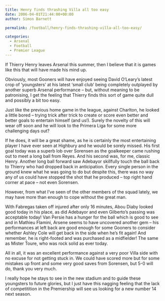 ```yaml
---
title: Henry finds thrashing Villa all too easy
date: 2006-04-01T21:44:00+00:00
author: Simon Barnett

permalink: /football/henry-finds-thrashing-villa-all-too-easy/

categories:
  - Arsenal
  - Football
  - Premier League
---
```

If Thierry Henry leaves Arsenal this summer, then I believe that it is games like this that will have made his mind up.

Obviously, most Gooners will have enjoyed seeing David O&#8217;Leary&#8217;s latest crop of &#8216;youngsters&#8217; at his latest &#8216;small club&#8217; being completely outplayed by another superb Arsenal performance &#8211; but, without meaning to be patronising, I get the feeling that Thierry finds this sort of game quite dull and possibly a bit too easy.

Just like the previous home game in the league, against Charlton, he looked a little bored &#8211; trying trick after trick to create or score even better and better goals to entertain himself (and us!). Surely the novelty of this will wear off soon and he will look to the Primera Liga for some more challenging days out?

If he does, it will be a great shame, as he is certainly the most entertaining player I have ever seen at Highbury and he would be sorely missed. His first goal today was a superb lob over Sorensen as the goalkeeper came rushing out to meet a long ball from Reyes. And his second was, for me, classic Henry. Another long ball forward saw Adebayor skillfully touch the ball back to Thierry who had dropped back in anticipation. Every single person in the ground knew what he was going to do but despite this, there was no way any of us could have stopped the shot that he produced &#8211; top right hand corner at pace &#8211; not even Sorensen.

However, from what I&#8217;ve seen of the other members of the squad lately, we may have more than enough to cope without the great man.

With Fabregas taken off injured after only 16 minutes, Abou Diaby looked good today in his place, as did Adebayor and even Gilberto&#8217;s passing was acceptable today! Van Persie has a hunger for the ball which is good to see and in Mathieu Flamini, Arsene seems to have uncovered another gem &#8211; his performances at left back are good enough for some Gooners to consider whether Ashley Cole will get back in the side when he&#8217;s fit again! And remember, he is right-footed and was purchased as a midfielder! The same as Mister Toure, who was rock solid as ever today.

All in all, it was an excellent performance against a very poor Villa side with no excuse for not getting stuck in. We could have scored more but for some mistakes up front and some very good saves from Sorensen, but 5-0 will do, thank you very much.

I really hope he stays to see in the new stadium and to guide these youngsters to future glories, but I just have this nagging feeling that the lack of competitition in the Premiership will see us looking for a new number 14 next season.
